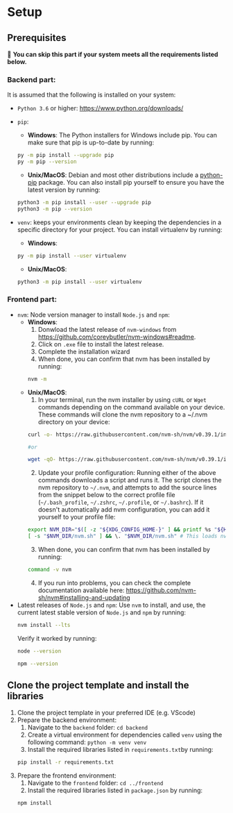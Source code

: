 # Setup

## Prerequisites

💁 **You can skip this part if your system meets all the requirements listed below.**

### Backend part:

It is assumed that the following is installed on your system:

* `Python 3.6` or higher: https://www.python.org/downloads/
* `pip`:
    * **Windows**: The Python installers for Windows include pip. You can make sure that pip is up-to-date by running:
    ```sh
    py -m pip install --upgrade pip
    py -m pip --version
    ```
    * **Unix/MacOS**: Debian and most other distributions include a [python-pip](https://packages.debian.org/stable/python/python3-pip) package. You can also install pip yourself to ensure you have the latest version by running:
    ```sh
    python3 -m pip install --user --upgrade pip
    python3 -m pip --version
    ```

* `venv`: keeps your environments clean by keeping the dependencies in a specific directory for your project. You can install virtualenv by running:
    * **Windows**:
    ```sh
    py -m pip install --user virtualenv
    ```
    * **Unix/MacOS**:
    ```sh
    python3 -m pip install --user virtualenv
    ```
### Frontend part:
* `nvm`: Node version manager to install `Node.js` and `npm`:
  * **Windows**:
    1. Donwload the latest release of `nvm-windows` from https://github.com/coreybutler/nvm-windows#readme. 
    2. Click on `.exe` file to install the latest release.
    3. Complete the installation wizard
    4. When done, you can confirm that nvm has been installed by running:
    ```sh
    nvm -m
    ```
  * **Unix/MacOS**: 
    1. In your terminal, run the nvm installer by using `cURL` or `Wget` commands depending on the command available on your device. These commands will clone the nvm repository to a ~/.nvm directory on your device:
    ```sh
    curl -o- https://raw.githubusercontent.com/nvm-sh/nvm/v0.39.1/install.sh | bash

    #or

    wget -qO- https://raw.githubusercontent.com/nvm-sh/nvm/v0.39.1/install.sh | bash
    ```
    2. Update your profile configuration: Running either of the above commands downloads a script and runs it. The script clones the nvm repository to `~/.nvm`, and attempts to add the source lines from the snippet below to the correct profile file (`~/.bash_profile`, `~/.zshrc`, `~/.profile`, or `~/.bashrc`). If it doesn't automatically add nvm configuration, you can add it yourself to your profile file:
    ```sh
    export NVM_DIR="$([ -z "${XDG_CONFIG_HOME-}" ] && printf %s "${HOME}/.nvm" || printf %s "${XDG_CONFIG_HOME}/nvm")" 
    [ -s "$NVM_DIR/nvm.sh" ] && \. "$NVM_DIR/nvm.sh" # This loads nvm
    ```
    3. When done, you can confirm that nvm has been installed by running:
    ```sh
    command -v nvm
    ```
    4. If you run into problems, you can check the complete documentation available here: https://github.com/nvm-sh/nvm#installing-and-updating
* Latest releases of `Node.js` and `npm`: Use `nvm` to install, and use, the current latest stable version of `Node.js` and `npm` by running: 
  ```sh
  nvm install --lts
  ```
  Verify it worked by running:
  ```sh
  node --version
  ```
  ```sh
  npm --version
  ```

## Clone the project template and install the libraries
1. Clone the project template in your preferred IDE (e.g. VScode)
2. Prepare the backend environment:
    1. Navigate to the `backend` folder: `cd backend`
    2. Create a virtual environment for dependencies called `venv` using the following command: `python -m venv venv`
    2. Install the required libraries listed in `requirements.txt`by running:
    ```sh
    pip install -r requirements.txt
    ```
3. Prepare the frontend environment:
    1. Navigate to the `frontend` folder: `cd ../frontend` 
    2. Install the required libraries listed in `package.json` by running:
    ```sh
    npm install
    ```



